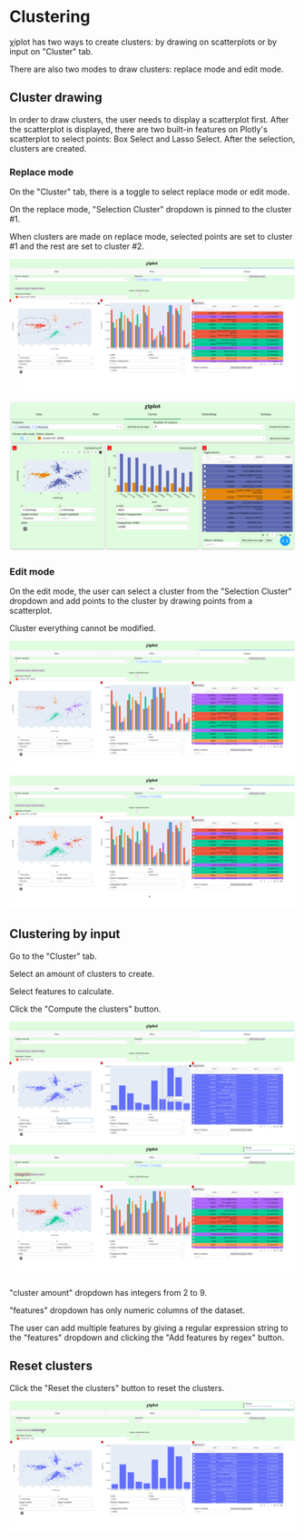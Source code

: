 # Clustering

&chi;iplot has two ways to create clusters: by drawing on scatterplots or by input on "Cluster" tab.

There are also two modes to draw clusters: replace mode and edit mode.

## Cluster drawing

In order to draw clusters, the user needs to display a scatterplot first. After the scatterplot is displayed, 
there are two built-in features on Plotly's scatterplot to select points: Box Select and Lasso Select. After the selection, clusters are created.

### Replace mode

On the "Cluster" tab, there is a toggle to select replace mode or edit mode.

On the replace mode, "Selection Cluster" dropdown is pinned to the cluster #1.

When clusters are made on replace mode, selected points are set to cluster #1 and the rest are set to cluster #2.

![cluster_replace](../images/cluster_by_drawing_replace_mode.png)

![cluster_replace_2](../images/cluster_by_drawing_replace_mode_after.png)

### Edit mode

On the edit mode, the user can select a cluster from the "Selection Cluster" dropdown and add points to the cluster by drawing points from a scatterplot.

Cluster everything cannot be modified.

![cluster_edit](../images/cluster_by_drawing.png)
![cluster_edit_2](../images/cluster_by_drawing_after.png)

## Clustering by input

Go to the "Cluster" tab.

Select an amount of clusters to create.

Select features to calculate.

Click the "Compute the clusters" button.

![cluster_input](../images/cluster_by_input.png)
![cluster_input_2](../images/cluster_by_input_after.png)

"cluster amount" dropdown has integers from 2 to 9.

"features"  dropdown has only numeric columns of the dataset.

The user can add multiple features by giving a regular expression string to the "features" dropdown and clicking the "Add features by regex" button.


## Reset clusters

Click the "Reset the clusters" button to reset the clusters.

![cluster_reset](../images/cluster_reset.png)

